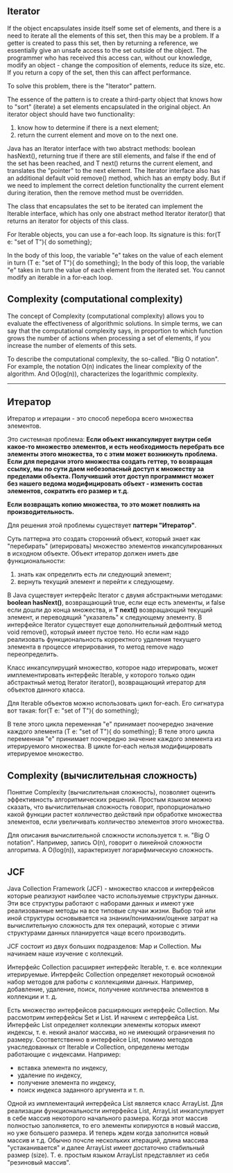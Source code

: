 ## Iterator

If the object encapsulates inside itself some set of elements, and there is a need to iterate
all the elements of this set, then this may be a problem.
If a getter is created to pass this set, then by returning a reference, we essentially give an unsafe
access to the set outside of the object. The programmer who has received this access can, without our knowledge,
modify an object - change the composition of elements, reduce its size, etc.
If you return a copy of the set, then this can affect performance.

To solve this problem, there is the "Iterator" pattern.

The essence of the pattern is to create a third-party object that knows how to "sort" (iterate) a set
elements encapsulated in the original object.
An iterator object should have two functionality:
1) know how to determine if there is a next element;
2) return the current element and move on to the next one.

Java has an Iterator<T> interface with two abstract methods: boolean hasNext(),
returning true if there are still elements, and false if the end of the set has been reached, and T next()
returns the current element, and translates the "pointer" to the next element.
The Iterator interface also has an additional default void remove() method,
which has an empty body. But if we need to implement the correct deletion functionality
the current element during iteration, then the remove method must be overridden.

The class that encapsulates the set to be iterated can implement the Iterable<T> interface,
which has only one abstract method Iterator<T> iterator() that returns an iterator for objects
of this class.

For Iterable objects, you can use a for-each loop. Its signature is this:
for(T e: "set of T"){
do something};

In the body of this loop, the variable "e" takes on the value of each element in turn
(T e: "set of T"){
do something};
In the body of this loop, the variable "e" takes in turn the value of each element from the iterated set.
You cannot modify an iterable in a for-each loop.


## Complexity (computational complexity)

The concept of Complexity (computational complexity) allows you to evaluate the effectiveness of algorithmic solutions.
In simple terms, we can say that the computational complexity says, in proportion to which function grows
the number of actions when processing a set of elements, if you increase the number of elements of this
sets.

To describe the computational complexity, the so-called. "Big O notation".
For example, the notation O(n) indicates the linear complexity of the algorithm.
And O(log(n)), characterizes the logarithmic complexity.
_______________________________

## Итератор

Итератор и итерации - это способ перебора всего множества элементов. 

Это системная проблема: 
**Если объект инкапсулирует внутри себя какое-то множество элементов, и есть необходимость перебрать 
все элементы этого множества, то с этим может возникнуть проблема. 
Если для передачи этого множества создать геттер, то возвращая ссылку, мы по сути даем небезопасный 
доступ к множеству за пределами объекта. Получивший этот доступ программист может без нашего ведома
модифицировать объект - изменить состав элементов, сократить его размер и т.д**.

**Если возвращать копию множества, то это может повлиять на производительность.**

Для решения этой проблемы существует **паттерн "Итератор"**. 

Суть паттерна это создать сторонний объект, который знает как "перебирать" (итерировать) множество 
элементов инкапсулированных в исходном объекте. 
Объект итератор должен иметь две функциональности: 
1) знать как определить есть ли следующий элемент; 
2) вернуть текущий элемент и перейти к следующему.

В Java существует интерфейс Iterator<T> с двумя абстрактными методами: **boolean hasNext()**, 
возвращающий true, если еще есть элементы, и false если дошли до конца множества, и **T next()** 
возвращающий текущий элемент, и переводящий "указатель" к следующему элементу. 
В интерфейсе Iterator существует еще дополнительный дефолтный метод void remove(), 
который имеет пустое тело. Но если нам надо реализовать функциональность корректного удаления 
текущего элемента в процессе итерирования, то метод remove надо переопределить.

Класс инкапсулирущий множество, которое надо итерировать, может имплементировать интерфейс Iterable<T>,
у которого только один абстрактный метод Iterator<T> iterator(), возвращающий итератор для объектов 
данного класса.

Для Iterable объектов можно использовать цикл for-each. Его сигнатура вот такая: 
for(T e: "set of T"){ 
do something}; 

В теле этого цикла переменная "e" принимает поочередно значение каждого элемента
(T e: "set of T"){ 
do something}; 
В теле этого цикла переменная "e" принимает поочередно значение каждого элемента из итерируемого множества. 
В цикле for-each нельзя модифицировать итерируемое множество.


## Complexity (вычислительная сложность)

Понятие Complexity (вычислительная сложность), позволяет оценить эффективность алгоритмических решений.
Простым языком можно сказать, что вычислительная сложность говорит, пропорционально какой функции растет
колличество действий при обработке множества элементов, если увеличивать колличество элементов этого
множества.

Для описания вычислительной сложности используется т. н. "Big O notation".
Например, запись O(n), говорит о линейной сложности алгоритма.
А O(log(n)), характеризует логарифмическую сложность.




## JCF 

Java Collection Framework (JCF) - множество классов и интерфейсов которые реализуют наиболее часто 
используемые структуры данных. Эти все структуры работают с наборами данных и имеют уже 
реализованные методы на все типовые случаи жизни.
Выбор той или иной структуры основывается на знании/понимании/оценке затрат на вычислительную
сложность для тех операций, которые с этими структурами данных планируется чаще всего производить.

JCF состоит из двух больших подразделов: Map и Collection. 
Мы начинаем наше изучение с коллекций.

Интерфейс Collection расширяет интерфейс Iterable, т. е. все коллекции итерируемые. 
Интерфейс Collection определяет некоторый основной набор методов для работы с коллекциями данных. 
Например, добавление, удаление, поиск, получение колличества элементов в коллекции и т. д.

Есть множество интерфейсов расширяющих интерфейс Collection. Мы рассмотрим интерфейсы Set и List. 
И начнем с интерфейса List. Интерфейс List определяет коллекции элементы которых имеют индексы, 
т. е. некий аналог массива, но не имеющий ограничения по размеру. Соответственно в интерфейсе List, 
помимо методов унаследованных от Iterable и Collection, определены методы работающие с индексами. 
Например:
- вставка элемента по индексу, 
- удаление по индексу, 
- получение элемента по индексу, 
- поиск индекса заданного аргумента и т. п.

Одной из имплементаций интерфейса List является класс ArrayList. Для реализации функциональности 
интерфейса List, ArrayList инкапсулирует в себе массив некоторого начального размера. Когда этот массив 
полностью заполняется, то его элементы копируются в новый массив, но уже большего размера. 
И теперь ждем когда заполнится новый массив и т.д. Обычно почсле нескольких итераций, длина массива
"устаканивается" и далее ArrayList имеет достаточно стабильный размер (size).
Т. е. простым языком ArrayList представляет из себя "резиновый массив".

